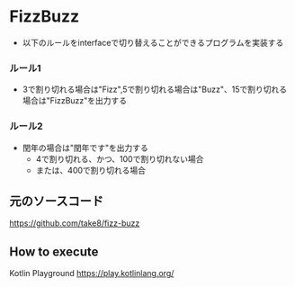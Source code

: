 # FizzBuzz

 - 以下のルールをinterfaceで切り替えることができるプログラムを実装する
 ### ルール1
   - 3で割り切れる場合は"Fizz",5で割り切れる場合は"Buzz"、15で割り切れる場合は"FizzBuzz"を出力する
### ルール2
   - 閏年の場合は"閏年です"を出力する
     - 4で割り切れる、かつ、100で割り切れない場合
     - または、400で割り切れる場合

## 元のソースコード
https://github.com/take8/fizz-buzz

## How to execute
Kotlin Playground https://play.kotlinlang.org/
